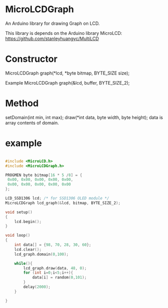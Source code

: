 MicroLCDGraph
=============

An Arduino library for drawing Graph on LCD.

This library is depends on the Arduino library MicroLCD:
https://github.com/stanleyhuangyc/MultiLCD

# Constructor
MicroLCDGraph graph(*lcd, *byte bitmap, BYTE_SIZE size);

Example
MicroLCDGraph graph(&lcd, buffer, BYTE_SIZE_2);

# Method
setDomain(int min, int max);
draw(*int data, byte width, byte height);
data is array contents of domain.

# example

```C++

#include <MicroLCD.h>
#include <MicroLCDGraph.h>

PROGMEN byte bitmap[16 * 5 /8] = {
 0x00, 0x00, 0x00, 0x00, 0x00,
 0x00, 0x00, 0x00, 0x00, 0x00
};

LCD_SSD1306 lcd; /* for SSD1306 OLED module */
MicroLCDGraph lcd_graph(&lcd, bitmap, BYTE_SIZE_2);

void setup()
{
    lcd.begin();
}

void loop()
{
    int data[] = {98, 70, 28, 30, 60};
    lcd.clear();
    lcd_graph.domain(0,100);

    while(){
        lcd_graph.draw(data, 48, 0);
        for (int i=0;i<5;i++){
            data[i] = random(0,101);
        }
        delay(2000);
    }

}

```
